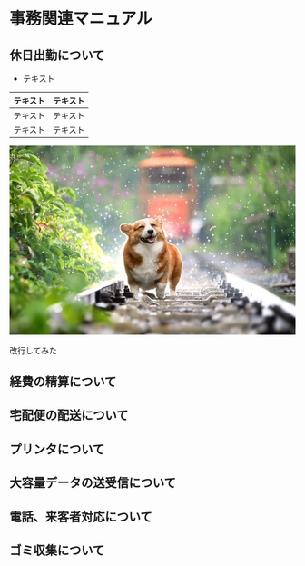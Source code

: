 # 事務関連マニュアル
## 休日出勤について
- テキスト

|テキスト |テキスト
|--|--
|テキスト |テキスト
|テキスト |テキスト
![わんこ](img/dog.jpg)

改行してみた
## 経費の精算について
## 宅配便の配送について
## プリンタについて
## 大容量データの送受信について
## 電話、来客者対応について
## ゴミ収集について